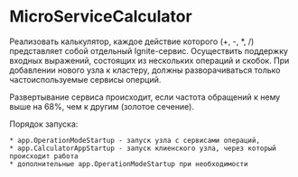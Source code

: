 # MicroServiceCalculator

Реализовать калькулятор, каждое действие которого (+, -, *, /) представляет собой отдельный Ignite-сервис. Осуществить поддержку входных выражений, состоящих из нескольких операций и скобок.
При добавлении нового узла к кластеру, должны разворачиваться только частоиспользуемые сервисы оперций.

Развертывание сервиса происходит, если частота обращений к нему выше на 68%, чем к другим (золотое сечение).

Порядок запуска:

    * app.OperationModeStartup - запуск узла с сервисами операций,
    * app.CalculatorAppStartup - запуск клиенского узла, через который происходит работа
    * дополнительные app.OperationModeStartup при необходимости
